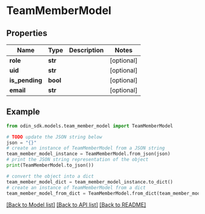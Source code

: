 # TeamMemberModel


## Properties

Name | Type | Description | Notes
------------ | ------------- | ------------- | -------------
**role** | **str** |  | [optional] 
**uid** | **str** |  | [optional] 
**is_pending** | **bool** |  | [optional] 
**email** | **str** |  | [optional] 

## Example

```python
from odin_sdk.models.team_member_model import TeamMemberModel

# TODO update the JSON string below
json = "{}"
# create an instance of TeamMemberModel from a JSON string
team_member_model_instance = TeamMemberModel.from_json(json)
# print the JSON string representation of the object
print(TeamMemberModel.to_json())

# convert the object into a dict
team_member_model_dict = team_member_model_instance.to_dict()
# create an instance of TeamMemberModel from a dict
team_member_model_from_dict = TeamMemberModel.from_dict(team_member_model_dict)
```
[[Back to Model list]](../README.md#documentation-for-models) [[Back to API list]](../README.md#documentation-for-api-endpoints) [[Back to README]](../README.md)


